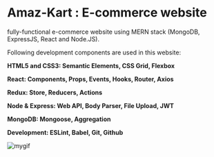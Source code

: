 # Amaz-Kart  : E-commerce website

fully-functional  e-commerce website using MERN stack (MongoDB, ExpressJS, React and Node.JS).

Following development components are used in this website:

**HTML5 and CSS3: Semantic Elements, CSS Grid, Flexbox**

**React: Components, Props, Events, Hooks, Router, Axios**

**Redux: Store, Reducers, Actions**

**Node & Express: Web API, Body Parser, File Upload, JWT**

**MongoDB: Mongoose, Aggregation**

**Development: ESLint, Babel, Git, Github**


![mygif](https://user-images.githubusercontent.com/69100830/123520079-97008c00-d6cc-11eb-8124-52e15acf762a.gif)



